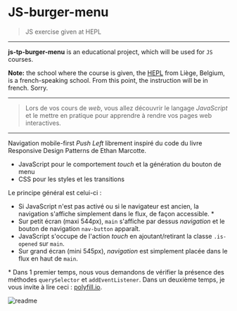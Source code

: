 # JS-burger-menu
> JS exercise given at HEPL

* * *

**js-tp-burger-menu** is an educational project, which will be used for `JS` courses.

**Note:** the school where the course is given, the [HEPL](http://www.provincedeliege.be/hauteecole) from Liège, Belgium, is a french-speaking school. From this point, the instruction will be in french. Sorry.

* * *

> Lors de vos cours de *web*, vous allez découvrir le langage *JavaScript* et le mettre en pratique pour apprendre à rendre vos pages web interactives.  

* * *
Navigation mobile-first _Push Left_ librement inspiré du code du livre Responsive Design Patterns de Ethan Marcotte.

 * JavaScript pour le comportement _touch_ et la génération du bouton de menu
 * CSS pour les styles et les transitions

Le principe général est celui-ci :

 * Si JavaScript n'est pas activé ou si le navigateur est ancien, la navigation s'affiche simplement dans le flux, de façon accessible. *
 * Sur petit écran (maxi 544px), `main` s'affiche par dessus _navigation_ et le bouton de navigation `nav-button` apparaît. 
 * JavaScript s'occupe de l'action _touch_ en ajoutant/retirant la classe `.is-opened` sur `main`.
 * Sur grand écran (mini 545px), _navigation_ est simplement placée dans le flux en haut de `main`.

\* Dans 1 premier temps, nous vous demandons de vérifier la présence des méthodes `querySelector` et `addEventListener`. Dans un deuxième temps, je vous invite à lire ceci : [polyfill.io](https://polyfill.io/v3/). 

![readme](./readme.gif)
